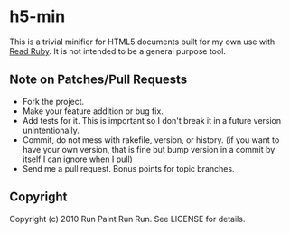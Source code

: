 # h5-min

This is a trivial minifier for HTML5 documents built for my own use with [Read
Ruby](http://github.com/runpaint/read-ruby). It is not intended to be a
general purpose tool.

## Note on Patches/Pull Requests
 
* Fork the project.
* Make your feature addition or bug fix.
* Add tests for it. This is important so I don't break it in a
  future version unintentionally.
* Commit, do not mess with rakefile, version, or history.
  (if you want to have your own version, that is fine but bump version in a commit by itself I can ignore when I pull)
* Send me a pull request. Bonus points for topic branches.

## Copyright

Copyright (c) 2010 Run Paint Run Run. See LICENSE for details.
